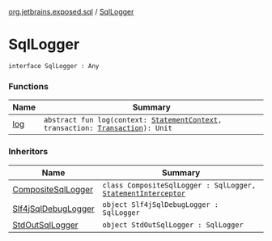 [org.jetbrains.exposed.sql](../index.md) / [SqlLogger](.)

# SqlLogger

`interface SqlLogger : Any`

### Functions

| Name | Summary |
|---|---|
| [log](log.md) | `abstract fun log(context: `[`StatementContext`](../../org.jetbrains.exposed.sql.statements/-statement-context/index.md)`, transaction: `[`Transaction`](../-transaction/index.md)`): Unit` |

### Inheritors

| Name | Summary |
|---|---|
| [CompositeSqlLogger](../-composite-sql-logger/index.md) | `class CompositeSqlLogger : SqlLogger, `[`StatementInterceptor`](../../org.jetbrains.exposed.sql.statements/-statement-interceptor/index.md) |
| [Slf4jSqlDebugLogger](../-slf4j-sql-debug-logger/index.md) | `object Slf4jSqlDebugLogger : SqlLogger` |
| [StdOutSqlLogger](../-std-out-sql-logger/index.md) | `object StdOutSqlLogger : SqlLogger` |
